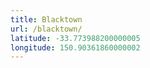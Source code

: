 ```yaml
---
title: Blacktown
url: /blacktown/
latitude: -33.773988200000005
longitude: 150.90361860000002
---
```

